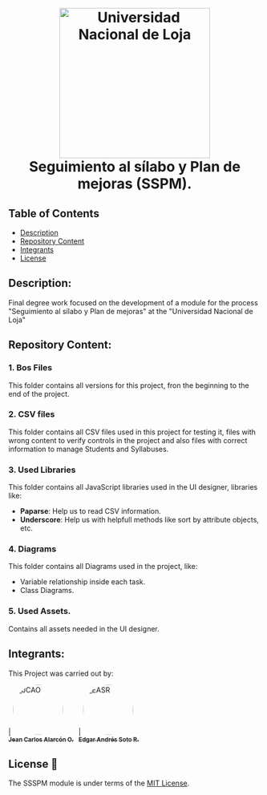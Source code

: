 <h1 align="center">
  <br>
  <a href="https://unl.edu.ec"><img src="https://siaaf.unl.edu.ec/static/img/logo.png" alt="Universidad Nacional de Loja" width="300"></a>
  <br>
  Seguimiento al sílabo y Plan de mejoras (SSPM).
  <br>
</h1>

## Table of Contents

- [Description](#description)
- [Repository Content](#repository-content)
- [Integrants](#integrants)
- [License](#license-📘&nbsp;)

## Description:

Final degree work focused on the development of a module for the process "Seguimiento al sílabo y Plan de mejoras" at the "Universidad Nacional de Loja"

## Repository Content:

### 1. Bos Files
This folder contains all versions for this project, fron the beginning to the end of the project.
### 2. CSV files
This folder contains all CSV files used in this project for testing it, files with wrong content to verify controls in the project and also files with correct information to manage Students and Syllabuses.
### 3. Used Libraries
This folder contains all JavaScript libraries used in the UI designer, libraries like:
- **Paparse**: Help us to read CSV information.
- **Underscore**: Help us with helpfull methods like sort by attribute objects, etc.
### 4. Diagrams
This folder contains all Diagrams used in the project, like:
- Variable relationship inside each task.
- Class Diagrams.
### 5. Used Assets.
Contains all assets needed in the UI designer.

## Integrants:

This Project was carried out by:

<div style="display:flex">
  <div style="margin-right:10px">
    | <a href="https://github.com/jcalarcon98"><img style="border-radius:50%" src="https://avatars1.githubusercontent.com/u/56373098?s=96&v=4" width="100px;" alt="JCAO"/><br /><sub><b>Jean Carlos Alarcón O.</b></sub></a>
  </div>
  
  <div>
    | <a href="https://github.com/EdansRocks"><img style="border-radius:50%" src="https://avatars3.githubusercontent.com/u/41339889?s=460&v=4" width="100px;" alt="EASR"/><br /><sub><b>Edgar Andrés Soto R.</b></sub></a>
  </div>
</div>


## License 📘

The SSSPM module is under terms of the [MIT License](LICENSE).